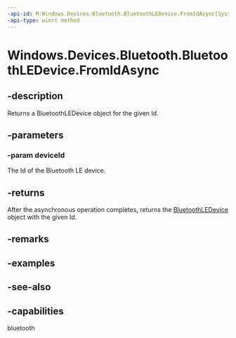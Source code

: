 ----api-id: M:Windows.Devices.Bluetooth.BluetoothLEDevice.FromIdAsync(System.String)
-api-type: winrt method
---<!-- Method syntaxpublic Windows.Foundation.IAsyncOperation<Windows.Devices.Bluetooth.BluetoothLEDevice> FromIdAsync(System.String deviceId)--># Windows.Devices.Bluetooth.BluetoothLEDevice.FromIdAsync## -descriptionReturns a BluetoothLEDevice object for the given Id.## -parameters### -param deviceIdThe Id of the Bluetooth LE device.## -returnsAfter the asynchronous operation completes, returns the [BluetoothLEDevice](bluetoothledevice.md) object with the given Id.## -remarks## -examples## -see-also## -capabilitiesbluetooth